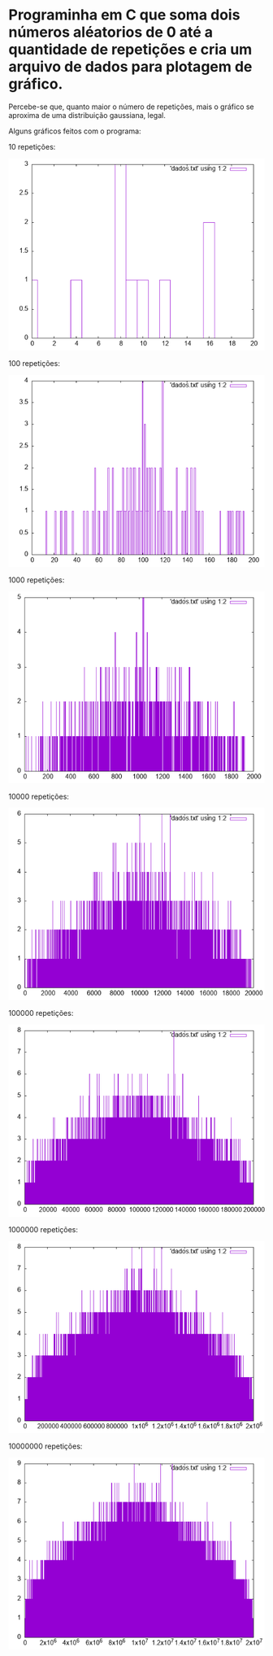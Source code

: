 # Programinha em C que soma dois números aléatorios de 0 até a quantidade de repetições e cria um arquivo de dados para plotagem de gráfico.

Percebe-se que, quanto maior o número de repetições, mais o gráfico se aproxima de uma distribuição gaussiana, legal. 

Alguns gráficos feitos com o programa:

10 repetições:

![10 Repetições](imagens/10rep.png)

100 repetições:

![100 Repetições](imagens/100rep.png)

1000 repetições:

![1000 Repetições](imagens/1000rep.png)

10000 repetições:

![10000 Repetições](imagens/10000rep.png)

100000 repetições:

![100000 Repetições](imagens/100000rep.png)

1000000 repetições:

![1000000 Repetições](imagens/1000000rep.png)

10000000 repetições:

![10000000 Repetições](imagens/10000000rep.png)
